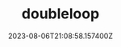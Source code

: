 ---
title: "doubleloop"
category: "IndieWeb & Personal Blogs"
site_url: https://doubleloop.net/
feed_url: https://doubleloop.net/feed/
date: 2023-08-06T21:08:58.157400Z
domain: doubleloop.net

---